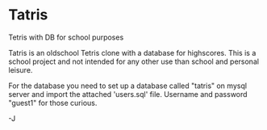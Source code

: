 # Tatris
Tetris with DB for school purposes

Tatris is an oldschool Tetris clone with a database for highscores.
This is a school project and not intended for any other use than school and personal leisure.


For the database you need to set up a database called "tatris" on mysql server and import the attached 'users.sql' file.
Username and password "guest1" for those curious.

-J
